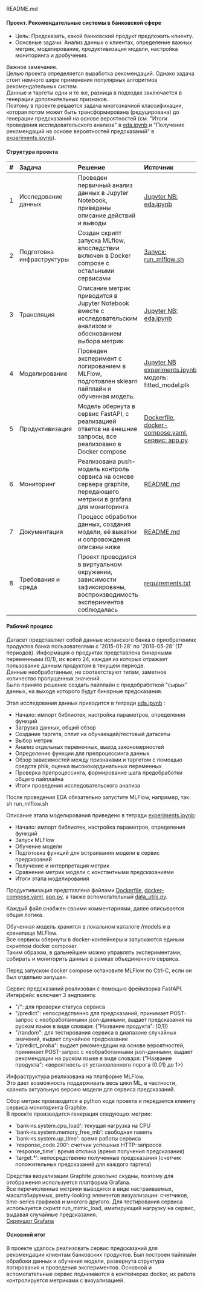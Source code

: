 README.md

#### Проект. Рекомендательные системы в банковской сфере
 - Цель: Предсказать, какой банковский продукт предложить клиенту.
 - Основные задачи: Анализ данных о клиентах, определение важных метрик, моделирование, продуктивизация модели, настройка мониторинга и дообучения.  
  
Важное замечание.  
Целью проекта определяется выработка рекомендаций. Однако задача стоит немного шире применения популярных алгоритмов рекомендательных систем.  
Данные и таргеты одни и те же, разница в подходах заключается в генерации дополнительных признаков.  
Поэтому в проекте решается задача многозначной классификации, которая потом может быть трансформирована (редуцирована) до генерации предсказаний на основе вероятностей (см. "Итоги проведения исследовательского анализа" в [eda.ipynb](https://github.com/vvbelyanin/mle-sprint6-project/blob/main/eda.ipynb) и "Получение рекомендаций на основе вероятностей предсказаний" в [experiments.ipynb](https://github.com/vvbelyanin/mle-sprint6-project/blob/main/experiments.ipynb)).

#### Структура проекта

| # | Задача | Решение | Источник |
|:--:|:---------|:-----------|:------------|
| 1 | Исследование данных | Проведен первичный анализ данных в Jupyter Notebook, приведены описание действий и выводы| [Jupyter NB: eda.ipynb](https://github.com/vvbelyanin/mle-sprint6-project/blob/main/eda.ipynb)  
| 2 | Подготовка инфраструктуры | Создан скрипт запуска MLflow, впоследствии включен в Docker compose с остальными сервисами|	[Запуск: run_mlflow.sh](https://github.com/vvbelyanin/mle-sprint6-project/blob/main/run_mlflow.sh)
|3| Трансляция | Описание метрик приводится в Jupyter Notebook вместе с исследовательским анализом и обоснованием выбора метрик |[Jupyter NB: eda.ipynb](https://github.com/vvbelyanin/mle-sprint6-project/blob/main/eda.ipynb)  
|4| Моделирование | Проведен эксперимент с логированием в MLFlow, подготовлен sklearn пайплайн и обученная модель. | [Jupyter NB experiments.ipynb](https://github.com/vvbelyanin/mle-sprint6-project/blob/main/experiments.ipynb), модель: fitted_model.plk
|5| Продуктивизация | Модель обернута в сервис FastAPI, с реализацией ответов на внешние запросы, все реализовано в Docker compose|	[Dockerfile](https://github.com/vvbelyanin/mle-sprint6-project/blob/main/Dockerfile), [docker-compose.yaml](https://github.com/vvbelyanin/mle-sprint6-project/blob/main/docker-compose.yaml), [сервис: app.py](https://github.com/vvbelyanin/mle-sprint6-project/blob/main/app.py)
|6| Мониторинг | Реализована push-модель контроль сервиса на основе сервера graphite, передающего метрики в grafana для мониторинга | [README.md](https://github.com/vvbelyanin/mle-sprint6-project/blob/main/README.md)
|7| Документация | Процесс обработки данных, создания модели, её выкатки и сопровождения описаны ниже | [README.md](https://github.com/vvbelyanin/mle-sprint6-project/blob/main/README.md)
|8|Требования и среда | Проект проводился в виртуальном окружении, зависимости зафиксированы, воспроизводимость экспериментов соблюдалась | [requirements.txt](https://github.com/vvbelyanin/mle-sprint6-project/blob/main/requirements.txt)

#### Рабочий процесс
Датасет представляет собой данные испанского банка о приобретениях продуктов банка пользователями с '2015-01-28' по '2016-05-28' (17 периодов). Информация о продуктах представлена бинарными переменными (0/1), их всего 24, каждая из которых отражает пользование данным продуктом в текущем периоде.  
Данные необработанные, не соответствуют типам, заметное количество пропущенных значений.  
Было принято решение создать пайплайн с предобработкой "сырых" данных, на выходе которого будут бинарные предсказания.  
  
Этап исследования данных приводится в тетради  [eda.ipynb](https://github.com/vvbelyanin/mle-sprint6-project/blob/main/eda.ipynb) :
 - Начало: импорт библиотек, настройка параметров, определения функций
 - Загрузка данных, общий обзор
 - Создание таргета, сплит на обучающий/тестовый датасеты
 - Выбор метрик
 - Анализ отдельных переменных, вывод закономерностей
 - Определение функции для препроцессинга данных
 - Обзор зависимостей между признаками и таргетом с помощью средств phik, оценка высококардинальных переменных
 - Проверка препроцессинга, формирование шага предобработки общего пайплайна
 - Итоги проведения исследовательского анализа  

После проведения EDA обязательно запустите MLFlow, например, так:
sh run_mlflow.sh

Описание этапа моделирования приведено в тетради [experiments.ipynb](https://github.com/vvbelyanin/mle-sprint6-project/blob/main/experiments.ipynb):
 - Начало: импорт библиотек, настройка параметров, определения функций
 - Запуск MLFlow
 - Обучение модели
 - Подготовка функций для встраивания модели в сервис предсказаний
 - Получение и интерпретация метрик
 - Сравнение метрик модели с константными предсказаниями
 - Итоги этапа моделирования
  
Продуктивизация представлена файлами [Dockerfile](https://github.com/vvbelyanin/mle-sprint6-project/blob/main/Dockerfile), [docker-compose.yaml](https://github.com/vvbelyanin/mle-sprint6-project/blob/main/docker-compose.yaml), [app.py](https://github.com/vvbelyanin/mle-sprint6-project/blob/main/app.py), а также вспомогательный  [data_utils.py](https://github.com/vvbelyanin/mle-sprint6-project/blob/main/data_utils.py).  

Каждый файл снабжен своими комментариями, далее описывается общая логика.  

Обученная модель хранится в локальном каталоге /models и в хранилище MLFlow.  
Все сервисы обернуты в docker-контейнеры и запускаются единым скриптом docker composer.  
Таким образом, в дальнейшем можно управлять экспериментами, собирать и мониторить данные в рамках объединенного сервиса.  

Перед запуском docker compose остановите MLFlow по Ctrl-C, если он был отдельно запущен.

Сервис предсказаний реализован с помощью фреймворка FastAPI.  
Интерфейс включает 3 эндпоинта:
 - "/": для проверки статуса сервиса
 - "/predict": непосредственно для предсказаний, принимает POST-запрос с необработанными json-данными, выдает предсказания на руском языке в виде словаря: {"Название продукта": [0,1]}
 - "/random": для тестирования сервиса в диапазоне случайных значений, выдает случайное предсказание
 - "/predict_proba": выдает рекомендации на основе вероятностей, принимает POST-запрос с необработанными json-данными, выдает рекомендации на руском языке в виде словаря: {"Название продукта": <вероятность от установленного порога (0.01) до 1>}


Инфраструктура реализована на платформе MLFlow.  
Это дает возможность поддерживать весь цикл ML, в частности, хранить актуальную версию модели для сервиса предсказаний.  
  
Сбор метрик производится в python коде проекта и передается клиенту сервиса мониторинга Graphite.  
В проекте производится генерация следующих метрик:
 - 'bank-rs.system.cpu_load': текущая нагрузка на CPU
 - 'bank-rs.system.memory_free_mb': свободная память
 - 'bank-rs.system.up_time': время работы сервиса
 - 'response_code.200': счетчик успешных HTTP-запросов
 - 'response_time': время отклика (время получения предсказания)
 - 'target.*': непосредственно полученные предсказания (счетчик положительных предсказаний для каждого таргета)
  
Средства визуализации Graphite довольно скудны, поэтому для отображения используется платформа Grafana.  
Все перечисленные метрики выводятся в виде настраиваемых, масштабируемых, pretty-looking элементов визуализации:  счетчиков, time-series графиков и многого другого.
Для тестирования сервиса используется скрипт run_mimic_load, имитирующий нагрузку на сервис, выдавая случайные предсказания.  
[Скриншот Grafana ](https://github.com/vvbelyanin/mle-sprint6-project/blob/main/grafana/Grafana_screenshot.jpg)

#### Основной итог
В проекте удалось реализовать сервис предсказаний для рекомендации клиентам банковских продуктов.  Был построен пайплайн обрабоки данных и обучения модели, развернута структура логирования и проведения экспериментов. Основной и вспомогательные сервис поднимаются в контейнерах docker, их работа контролируется метриками с визуализацией.
